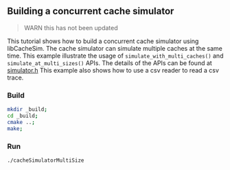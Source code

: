 
## Building a concurrent cache simulator 
> WARN
> this has not been updated


This tutorial shows how to build a concurrent cache simulator using libCacheSim. 
The cache simulator can simulate multiple caches at the same time. 
This example illustrate the usage of `simulate_with_multi_caches()` and `simulate_at_multi_sizes()` APIs.
The details of the APIs can be found at [simulator.h](../../libCacheSim/include/libCacheSim/simulator.h)
This example also shows how to use a csv reader to read a csv trace.

### Build 
```bash
mkdir _build; 
cd _build;
cmake ..;
make;
```

### Run 
```bash
./cacheSimulatorMultiSize
```


